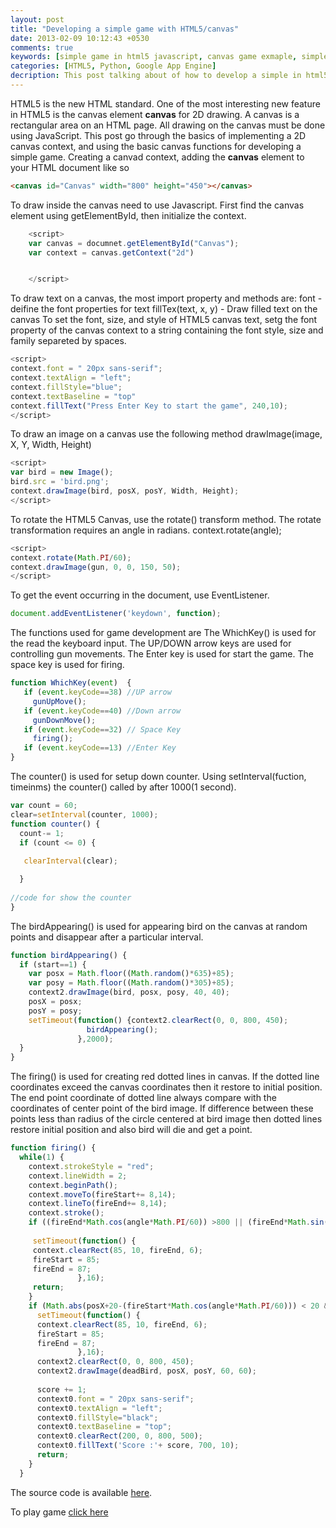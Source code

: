 ```yaml
---
layout: post
title: "Developing a simple game with HTML5/canvas"
date: 2013-02-09 10:12:43 +0530
comments: true
keywords: [simple game in html5 javascript, canvas game exmaple, simple game developement example, html5 game example, introduction to html5 game developement]
categories: [HTML5, Python, Google App Engine]
decription: This post talking about of how to develop a simple in html5 using canvas and javascript for begginers. 
---
```

HTML5 is the new HTML standard. One of the most interesting new feature in HTML5 is the canvas element **canvas** for 2D drawing. A canvas is a rectangular area on an HTML page. All drawing on the canvas must be done using JavaScript. This post go through the basics of implementing a 2D canvas context, and using the basic canvas functions for developing a simple game.
Creating a canvad context, adding the **canvas** element to your HTML document like so
```html
<canvas id="Canvas" width="800" height="450"></canvas>
``` 
To draw inside the canvas need to use Javascript. First find the canvas element using  getElementById, then initialize the context.
```javascript
	<script>
	var canvas = documnet.getElementById("Canvas");
	var context = canvas.getContext("2d")


	</script>
```
To draw text on a canvas, the most import property and methods are:
	font - deifine the font properties for text
	fillTex(text, x, y) - Draw filled text on the canvas
To set the font, size, and style of HTML5 canvas text, setg the font property of the canvas context to a string containing the font style, size and family separeted by spaces.
```javascript
<script>
context.font = " 20px sans-serif";
context.textAlign = "left";
context.fillStyle="blue";
context.textBaseline = "top"
context.fillText("Press Enter Key to start the game", 240,10);
</script>
``` 
To draw an image on a canvas use the following method
drawImage(image, X, Y, Width, Height)
```javascript
<script>
var bird = new Image();
bird.src = 'bird.png';
context.drawImage(bird, posX, posY, Width, Height);
</script>
```
To rotate the HTML5 Canvas, use the rotate() transform method. The rotate transformation requires an angle in radians.
  context.rotate(angle);
```javascript
<script>
context.rotate(Math.PI/60);
context.drawImage(gun, 0, 0, 150, 50);
</script>
```
To get the event occurring in the document, use  EventListener.
```javascript
document.addEventListener('keydown', function);
```
The functions used for  game development are
The WhichKey() is used for the read the keyboard input. The UP/DOWN arrow keys are used for controlling gun movements. The Enter key is used for start the game. The space key is used for firing.
```javascript
function WhichKey(event)  { 
   if (event.keyCode==38) //UP arrow
     gunUpMove(); 
   if (event.keyCode==40) //Down arrow
     gunDownMove();
   if (event.keyCode==32) // Space Key
     firing();  
   if (event.keyCode==13) //Enter Key
}
```
The counter() is used for setup down counter. Using setInterval(fuction, timeinms) the counter() called by after 1000(1 second).
```javascript
var count = 60;
clear=setInterval(counter, 1000);
function counter() {
  count-= 1;
  if (count <= 0) {
     
   clearInterval(clear);

  }
  
//code for show the counter
}
```
The birdAppearing() is used for appearing bird on the canvas at random points and disappear after a particular  interval.
```javascript
function birdAppearing() {
  if (start==1) { 
    var posx = Math.floor((Math.random()*635)+85);
    var posy = Math.floor((Math.random()*305)+85);  
    context2.drawImage(bird, posx, posy, 40, 40);
    posX = posx;
    posY = posy;  
    setTimeout(function() {context2.clearRect(0, 0, 800, 450);
                 birdAppearing();
               },2000);
  }
}
```
The firing() is used for creating red dotted lines in canvas. If the dotted line coordinates exceed the canvas coordinates then it restore to initial position. The end point coordinate of dotted line always compare with the coordinates of center point of the bird image. If  difference between these points less than   radius of the circle centered at bird image then dotted lines restore initial position and also bird will die  and get a point.  
```javascript
function firing() { 
  while(1) {
    context.strokeStyle = "red";
    context.lineWidth = 2;
    context.beginPath();
    context.moveTo(fireStart+= 8,14);
    context.lineTo(fireEnd+= 8,14);
    context.stroke();
    if ((fireEnd*Math.cos(angle*Math.PI/60)) >800 || (fireEnd*Math.sin(angle*Math.PI/60)) >450){
    
     setTimeout(function() {
     context.clearRect(85, 10, fireEnd, 6);
     fireStart = 85;
     fireEnd = 87;
               },16); 
     return;
    }
    if (Math.abs(posX+20-(fireStart*Math.cos(angle*Math.PI/60))) < 20 && (Math.abs( posY+20-(fireEnd*Math.sin(angle*Math.PI/60))) < 20)) {
      setTimeout(function() {
      context.clearRect(85, 10, fireEnd, 6);
      fireStart = 85;
      fireEnd = 87;
               },16);
      context2.clearRect(0, 0, 800, 450);
      context2.drawImage(deadBird, posX, posY, 60, 60);
    
      score += 1;
      context0.font = " 20px sans-serif";
      context0.textAlign = "left";
      context0.fillStyle="black";
      context0.textBaseline = "top";
      context0.clearRect(200, 0, 800, 500);
      context0.fillText('Score :'+ score, 700, 10);
      return;
    }
  }
```
The source code is available [here](https://github.com/prabeesh/Game-Javascript-Canvas-GAE).

To play game [click here](http://prabs-game.appspot.com/)

